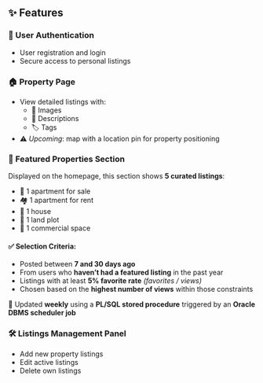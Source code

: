 ## ✨ Features

### 🔐 User Authentication
- User registration and login
- Secure access to personal listings

### 🏠 Property Page
- View detailed listings with:
  - 📸 Images
  - 📝 Descriptions
  - 🏷️ Tags  
- ⚠️ *Upcoming*: map with a location pin for property positioning

### 🌟 Featured Properties Section
Displayed on the homepage, this section shows **5 curated listings**:
- 🏢 1 apartment for sale  
- 🏘️ 1 apartment for rent  
- 🏡 1 house  
- 🌾 1 land plot  
- 🏬 1 commercial space  

#### ✅ Selection Criteria:
- Posted between **7 and 30 days ago**
- From users who **haven’t had a featured listing** in the past year
- Listings with at least **5% favorite rate** *(favorites / views)*
- Chosen based on the **highest number of views** within those constraints

🔄 Updated **weekly** using a **PL/SQL stored procedure** triggered by an **Oracle DBMS scheduler job**

### 🛠️ Listings Management Panel
- Add new property listings
- Edit active listings
- Delete own listings
